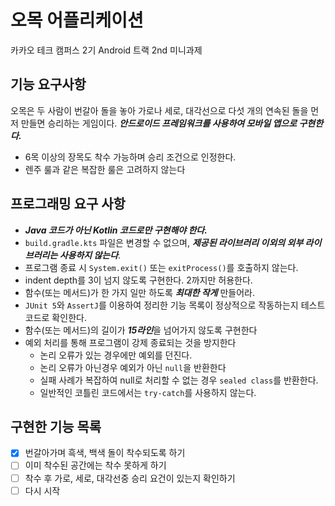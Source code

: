 # 오목 어플리케이션

카카오 테크 캠퍼스 2기 Android 트랙 2nd 미니과제
## 기능 요구사항
오목은 두 사람이 번갈아 돌을 놓아 가로나 세로, 대각선으로 다섯 개의 연속된 돌을 먼저 만들면 승리하는 게임이다. ***안드로이드 프레임워크를 사용하여 모바일 앱으로 구현한다.***
- 6목 이상의 장목도 착수 가능하며 승리 조건으로 인정한다.
- 렌주 룰과 같은 복잡한 룰은 고려하지 않는다

## 프로그래밍 요구 사항
- ***Java 코드가 아닌 Kotlin 코드로만 구현해야 한다.***
- `build.gradle.kts` 파일은 변경할 수 없으며, ***제공된 라이브러리 이외의 외부 라이브러리는 사용하지 않는다***.
- 프로그램 종료 시 `System.exit()` 또는 `exitProcess()`를 호출하지 않는다.
- indent depth를 3이 넘지 않도록 구현한다. 2까지만 허용한다.
- 함수(또는 메서드)가 한 가지 일만 하도록 ***최대한 작게*** 만들어라.
- `JUnit 5`와 `AssertJ`를 이용하여 정리한 기능 목록이 정상적으로 작동하는지 테스트 코드로 확인한다.
- 함수(또는 메서드)의 길이가 ***15라인***을 넘어가지 않도록 구현한다
- 예외 처리를 통해 프로그램이 강제 종료되는 것을 방지한다
  - 논리 오류가 있는 경우에만 예외를 던진다.
  - 논리 오류가 아닌경우 예외가 아닌 `null`을 반환한다
  - 실패 사례가 복잡하여 null로 처리할 수 없는 경우 `sealed class`를 반환한다.
  - 일반적인 코틀린 코드에서는 `try-catch`를 사용하지 않는다.



## 구현한 기능 목록
- [x] 번갈아가며 흑색, 백색 돌이 착수되도록 하기
- [ ] 이미 착수된 공간에는 착수 못하게 하기
- [ ] 착수 후 가로, 세로, 대각선중 승리 요건이 있는지 확인하기
- [ ] 다시 시작 
